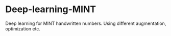 # Deep-learning-MINT
Deep learning for MINT handwritten numbers. Using different augmentation, optimization etc. 
